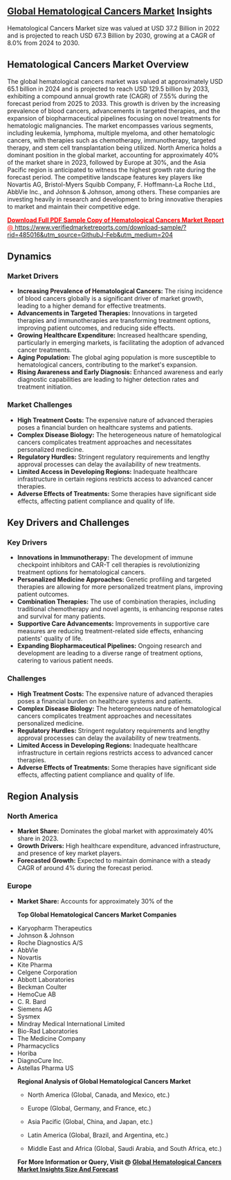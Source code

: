 <h2><a href="https://www.verifiedmarketreports.com/download-sample/?rid=485016&amp;utm_source=GithubJ&amp;utm_medium=204" target="_blank">Global Hematological Cancers Market</a> Insights</h2><p>Hematological Cancers Market size was valued at USD 37.2 Billion in 2022 and is projected to reach USD 67.3 Billion by 2030, growing at a CAGR of 8.0% from 2024 to 2030.</p><p> <h2>Hematological Cancers Market Overview</h2> <p>The global hematological cancers market was valued at approximately USD 65.1 billion in 2024 and is projected to reach USD 129.5 billion by 2033, exhibiting a compound annual growth rate (CAGR) of 7.55% during the forecast period from 2025 to 2033. This growth is driven by the increasing prevalence of blood cancers, advancements in targeted therapies, and the expansion of biopharmaceutical pipelines focusing on novel treatments for hematologic malignancies. The market encompasses various segments, including leukemia, lymphoma, multiple myeloma, and other hematologic cancers, with therapies such as chemotherapy, immunotherapy, targeted therapy, and stem cell transplantation being utilized. North America holds a dominant position in the global market, accounting for approximately 40% of the market share in 2023, followed by Europe at 30%, and the Asia Pacific region is anticipated to witness the highest growth rate during the forecast period. The competitive landscape features key players like Novartis AG, Bristol-Myers Squibb Company, F. Hoffmann-La Roche Ltd., AbbVie Inc., and Johnson & Johnson, among others. These companies are investing heavily in research and development to bring innovative therapies to market and maintain their competitive edge. </p> <p><a href="#"><p><span class=""><span style="color: #ff0000;"><strong>Download Full PDF Sample Copy of Hematological Cancers Market Report</strong> @ </span><a href="https://www.verifiedmarketreports.com/download-sample/?rid=485016&amp;utm_source=GithubJ-Feb&amp;utm_medium=204" target="_blank">https://www.verifiedmarketreports.com/download-sample/?rid=485016&amp;utm_source=GithubJ-Feb&amp;utm_medium=204</a></span></p></a></p> <h2>Dynamics</h2> <h3>Market Drivers</h3> <ul> <li><strong>Increasing Prevalence of Hematological Cancers:</strong> The rising incidence of blood cancers globally is a significant driver of market growth, leading to a higher demand for effective treatments. </li> <li><strong>Advancements in Targeted Therapies:</strong> Innovations in targeted therapies and immunotherapies are transforming treatment options, improving patient outcomes, and reducing side effects. </li> <li><strong>Growing Healthcare Expenditure:</strong> Increased healthcare spending, particularly in emerging markets, is facilitating the adoption of advanced cancer treatments. </li> <li><strong>Aging Population:</strong> The global aging population is more susceptible to hematological cancers, contributing to the market's expansion. </li> <li><strong>Rising Awareness and Early Diagnosis:</strong> Enhanced awareness and early diagnostic capabilities are leading to higher detection rates and treatment initiation. </li> </ul> <h3>Market Challenges</h3> <ul> <li><strong>High Treatment Costs:</strong> The expensive nature of advanced therapies poses a financial burden on healthcare systems and patients. </li> <li><strong>Complex Disease Biology:</strong> The heterogeneous nature of hematological cancers complicates treatment approaches and necessitates personalized medicine. </li> <li><strong>Regulatory Hurdles:</strong> Stringent regulatory requirements and lengthy approval processes can delay the availability of new treatments. </li> <li><strong>Limited Access in Developing Regions:</strong> Inadequate healthcare infrastructure in certain regions restricts access to advanced cancer therapies. </li> <li><strong>Adverse Effects of Treatments:</strong> Some therapies have significant side effects, affecting patient compliance and quality of life. </li> </ul> <h2>Key Drivers and Challenges</h2> <h3>Key Drivers</h3> <ul> <li><strong>Innovations in Immunotherapy:</strong> The development of immune checkpoint inhibitors and CAR-T cell therapies is revolutionizing treatment options for hematological cancers. </li> <li><strong>Personalized Medicine Approaches:</strong> Genetic profiling and targeted therapies are allowing for more personalized treatment plans, improving patient outcomes. </li> <li><strong>Combination Therapies:</strong> The use of combination therapies, including traditional chemotherapy and novel agents, is enhancing response rates and survival for many patients. </li> <li><strong>Supportive Care Advancements:</strong> Improvements in supportive care measures are reducing treatment-related side effects, enhancing patients' quality of life. </li> <li><strong>Expanding Biopharmaceutical Pipelines:</strong> Ongoing research and development are leading to a diverse range of treatment options, catering to various patient needs. </li> </ul> <h3>Challenges</h3> <ul> <li><strong>High Treatment Costs:</strong> The expensive nature of advanced therapies poses a financial burden on healthcare systems and patients. </li> <li><strong>Complex Disease Biology:</strong> The heterogeneous nature of hematological cancers complicates treatment approaches and necessitates personalized medicine. </li> <li><strong>Regulatory Hurdles:</strong> Stringent regulatory requirements and lengthy approval processes can delay the availability of new treatments. </li> <li><strong>Limited Access in Developing Regions:</strong> Inadequate healthcare infrastructure in certain regions restricts access to advanced cancer therapies. </li> <li><strong>Adverse Effects of Treatments:</strong> Some therapies have significant side effects, affecting patient compliance and quality of life. </li> </ul> <h2>Region Analysis</h2> <h3>North America</h3> <ul> <li><strong>Market Share:</strong> Dominates the global market with approximately 40% share in 2023. </li> <li><strong>Growth Drivers:</strong> High healthcare expenditure, advanced infrastructure, and presence of key market players. </li> <li><strong>Forecasted Growth:</strong> Expected to maintain dominance with a steady CAGR of around 4% during the forecast period. </li> </ul> <h3>Europe</h3> <ul> <li><strong>Market Share:</strong> Accounts for approximately 30% of the</p><p><strong>Top Global Hematological Cancers Market Companies</strong></p><div data-test-id=""><p><li>Karyopharm Therapeutics</li><li> Johnson & Johnson</li><li> Roche Diagnostics A/S</li><li> AbbVie</li><li> Novartis</li><li> Kite Pharma</li><li> Celgene Corporation</li><li> Abbott Laboratories</li><li> Beckman Coulter</li><li> HemoCue AB</li><li> C. R. Bard</li><li> Siemens AG</li><li> Sysmex</li><li> Mindray Medical International Limited</li><li> Bio-Rad Laboratories</li><li> The Medicine Company</li><li> Pharmacyclics</li><li> Horiba</li><li> DiagnoCure Inc.</li><li> Astellas Pharma US</li></p><div><strong>Regional Analysis of&nbsp;Global Hematological Cancers Market</strong></div><ul><li dir="ltr"><p dir="ltr">North America&nbsp;(Global, Canada, and Mexico, etc.)</p></li><li dir="ltr"><p dir="ltr">Europe (Global, Germany, and France, etc.)</p></li><li dir="ltr"><p dir="ltr">Asia Pacific&nbsp;(Global, China, and Japan, etc.)</p></li><li dir="ltr"><p dir="ltr">Latin America&nbsp;(Global, Brazil, and Argentina, etc.)</p></li><li dir="ltr">Middle East and Africa&nbsp;(Global, Saudi Arabia, and South Africa, etc.)</li></ul><p><strong>For More Information or Query, Visit @&nbsp;</strong><strong><a href="https://www.verifiedmarketreports.com/product/hematological-cancers-market-size-and-forecast/?utm_source=GithubJ&amp;utm_medium=204" target="_blank">Global Hematological Cancers Market Insights Size And Forecast</a></strong></p></div>
